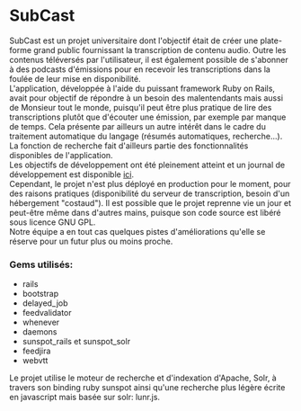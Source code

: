 # SubCast

SubCast est un projet universitaire dont l'objectif était de créer une plate-forme grand public fournissant la transcription de contenu audio.
Outre les contenus téléversés par l'utilisateur, il est également possible de s'abonner à des podcasts d'émissions pour en recevoir les transcriptions dans la foulée de leur mise en disponibilité.  
L'application, développée à l'aide du puissant framework Ruby on Rails, avait pour objectif de répondre à un besoin des malentendants mais aussi de Monsieur tout le monde, puisqu'il peut être plus pratique de lire des transcriptions plutôt que d'écouter une émission, par exemple par manque de temps. Cela présente par ailleurs un autre intérêt dans le cadre du traitement automatique du langage (résumés automatiques, recherche...). La fonction de recherche fait d'ailleurs partie des fonctionnalités disponibles de l'application.  
Les objectifs de développement ont été pleinement atteint et un journal de développement est disponible [ici](http://projets-gmi.univ-avignon.fr/projets/proj1415/p06/pages/infos-developpement.html).  
Cependant, le projet n'est plus déployé en production pour le moment, pour des raisons pratiques (disponibilité du serveur de transcription, besoin d'un hébergement "costaud"). Il est possible que le projet reprenne vie un jour et peut-être même dans d'autres mains, puisque son code source est libéré sous licence GNU GPL.  
Notre équipe a en tout cas quelques pistes d'améliorations qu'elle se réserve pour un futur plus ou moins proche.

### Gems utilisés:

* rails
* bootstrap
* delayed_job
* feedvalidator
* whenever
* daemons
* sunspot_rails et sunspot_solr
* feedjira
* webvtt
  
Le projet utilise le moteur de recherche et d'indexation d'Apache, Solr, à travers son binding ruby sunspot ainsi qu'une recherche plus légère écrite en javascript mais basée sur solr: lunr.js.
